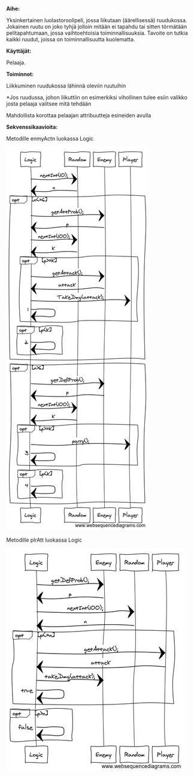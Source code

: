 ﻿**Aihe:** 



Yksinkertainen luolastoroolipeli, jossa liikutaan (äärellisessä) ruudukossa. Jokainen ruutu on joko tyhjä jolloin mitään ei tapahdu tai sitten törmätään pelitapahtumaan, jossa vaihtoehtoisia toiminnallisuuksia. Tavoite on tutkia kaikki ruudut, joissa on toiminnallisuutta kuolematta.



**Käyttäjät:** 



Pelaaja.



**Toiminnot:** 



Liikkuminen ruudukossa lähinnä oleviin ruutuihin

*Jos ruudussa, johon liikuttiin on esimerkiksi vihollinen tulee esiin valikko josta pelaaja valitsee mitä tehdään



Mahdollista korottaa pelaajan attribuutteja esineiden avulla



**Sekvenssikaavioita:**


Metodille enmyActn luokassa Logic


![](https://github.com/nybejonn/DungeonCrawler/blob/master/Dokumentaatio/enmyActn_sequence.png)



Metodille plrAtt luokassa Logic


![](https://github.com/nybejonn/DungeonCrawler/blob/master/Dokumentaatio/plrAttack_sequence.png)